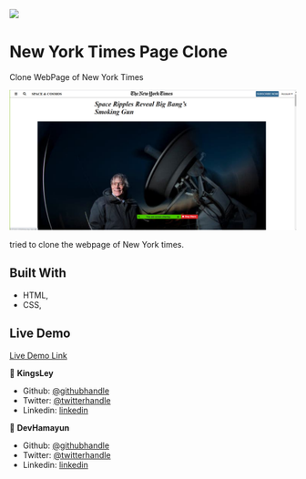 ![](https://img.shields.io/badge/Microverse-blueviolet)

# New York Times Page Clone

Clone WebPage of New York Times

![screenshot](./Images/ss.png)

tried to clone the webpage of New York times.

## Built With

- HTML,
- CSS,

## Live Demo

[Live Demo Link](https://rawcdn.githack.com/Kingobaino1/New-York-Times-Page-Clone/584b085d8fb82b866d9966df5a74835a6f14b2c3/index.html)

👤 **KingsLey**

- Github: [@githubhandle](https://github.com/Kingobaino1)
- Twitter: [@twitterhandle](https://twitter.com/ibehkingso)
- Linkedin: [linkedin](https://www.linkedin.com/in/ibeh-kingsley-obinna-568596177)

👤 **DevHamayun**

- Github: [@githubhandle](https://github.com/hamayun-cpu)
- Twitter: [@twitterhandle](https://twitter.com/hamayun_waheed?s=09&fbclid=IwAR0rfO9cMDDeCX8LfXf4cCNQDrL4LpJ02Q2csWhcT-VtMQ0Cy9EgTB4Wq8E)
- Linkedin: [linkedin](https://www.linkedin.com/in/hamayun-waheed/)
